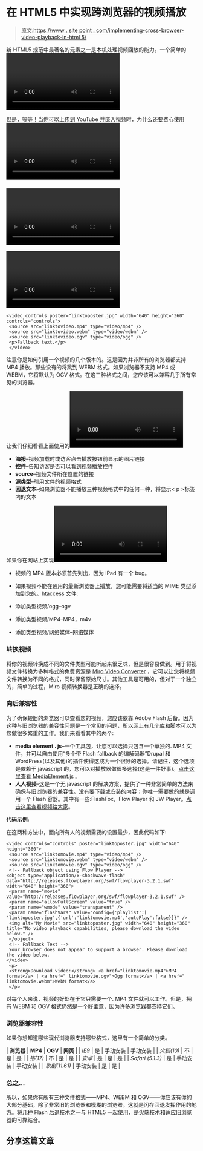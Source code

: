 # 在 HTML5 中实现跨浏览器的视频播放

> 原文:[https://www . site point . com/implementing-cross-browser-video-playback-in-html 5/](https://www.sitepoint.com/implementing-cross-browser-video-playback-in-html5/)

新 HTML5 规范中最著名的元素之一是本机处理视频回放的能力。一个简单的<video>标签是在许多现代浏览器上获得即时视频支持所需要的——是吗？并不是所有的浏览器版本都能处理这个 HTML5 特性；截至 2012 年 1 月，全球约三分之二的浏览器部分或完全支持<video>元素。下面是一些选项，可以确保<video>元素在现代和不那么现代的浏览器中都可以正常工作。</video></video></video>

但是，等等！当你可以上传到 YouTube 并嵌入视频时，为什么还要费心使用<video>？毕竟，YouTube 有移动支持，并使编码成为一个简单的过程。尽管人们普遍认为 YouTube 就是你所需要的一切，但它确实有一些明显的缺点。例如，在 YouTube 视频的末尾会显示一系列其他推荐视频，这可能会吸引用户离开你的网站。YouTube 还会给每个视频添加一个小水印，这并不总是被接受的。如果你的视频包含敏感的、受版权保护的、“仅限会员”或“仅限员工”的信息，自托管可能是你唯一的选择。在很多情况下，YouTube 并不是一个可行的选择。如果你发现自己处于这样的困境中，这里有一些如何在你的网站上设计可靠的、自托管的视频回放的方法。</video>

### <video>标签基础知识</video>

<video>元素适用于所有主流浏览器的最新版本(IE9+、Firefox 7+、Chrome 14+、Safari 4+和 Opera 11+)。<video>的典型实现如下所示:</video></video>

```
<video controls poster="linktoposter.jpg" width="640" height="360" controls="controls">
 <source src="linktovideo.mp4" type="video/mp4" />
 <source src="linktovideo.webm" type="video/webm" />
 <source src="linktovideo.ogv" type="video/ogg" />
 <p>Fallback text.</p>
 </video>
```

注意你是如何引用一个视频的几个版本的。这是因为并非所有的浏览器都支持 MP4 播放。那些没有的将跳到 WEBM 格式。如果浏览器不支持 MP4 或 WEBM，它将默认为 OGV 格式。在这三种格式之间，您应该可以兼容几乎所有常见的浏览器。

让我们仔细看看上面使用的<video>属性:</video>

*   **海报**–视频加载时或访客点击播放按钮前显示的图片链接
*   **控件**–告知访客是否可以看到视频播放控件
*   **source**–视频文件所在位置的链接
*   **源类型**–引用文件的视频格式
*   **回退文本**–如果浏览器不能播放三种视频格式中的任何一种，将显示< p >标签内的文本

如果你在网站上实现<video>有困难，请记住以下修正:</video>

*   视频的 MP4 版本必须首先列出，因为 iPad 有一个 bug。
*   如果视频不能在通用的最新浏览器上播放，您可能需要将适当的 MIME 类型添加到您的。htaccess 文件:

*   添加类型视频/ogg–ogv
*   添加类型视频/MP4–MP4，m4v
*   添加类型视频/网络媒体–网络媒体

### 转换视频

将你的视频转换成不同的文件类型可能听起来很乏味，但是很容易做到。用于将视频文件转换为多种格式的免费资源是 [Miro Video Converter](http://www.mirovideoconverter.com/) ，它可以让您将视频文件转换为不同的格式，同时保留原始尺寸。其他工具是可用的，但对于一个独立的，简单的过程，Miro 视频转换器是正确的选择。

### 向后兼容性

为了确保较旧的浏览器可以查看您的视频，您应该依靠 Adobe Flash 后备。因为这种与旧浏览器的兼容性问题是一个常见的问题，所以网上有几个库和脚本可以为您做很多繁重的工作。我们来看看其中的两个:

*   **media element . js**–一个工具包，让您可以选择只包含一个单独的. MP4 文件，并可以自由使用“多个带 Flash fallback 的编解码器”Drupal 和 WordPress(以及其他)的插件使得这成为一个很好的选择。请记住，这个选项是依赖于 javascript 的，您可以对播放器做很多选择(这是一件好事)。[点击这里查看 MediaElement.js](http://mediaelementjs.com) 。
*   **人人视频**–这是一个无 javascript 的解决方案，提供了一种非常简单的方法来确保与旧浏览器的兼容性。没有要下载或安装的内容；你唯一需要做的就是调用一个 Flash 容器。其中有一些:FlashFox，Flow Player 和 JW Player。[点击这里查看视频给大家](http://camendesign.co.uk/code/video_for_everybody)。

**代码示例:**

在这两种方法中，面向所有人的视频需要的设置最少，因此代码如下:

```
<video controls="controls" poster="linktoposter.jpg" width="640" height="360">
 <source src="linktomovie.mp4" type="video/mp4" />
 <source src="linktomovie.webm" type="video/webm" />
 <source src="linktomovie.ogv" type="video/ogg" />
 <!-- Fallback object using Flow Player -->
<object type="application/x-shockwave-flash" data="http://releases.flowplayer.org/swf/flowplayer-3.2.1.swf" width="640" height="360">
 <param name="movie" value="http://releases.flowplayer.org/swf/flowplayer-3.2.1.swf" />
 <param name="allowFullScreen" value="true" />
 <param name="wmode" value="transparent" />
 <param name="flashVars" value="config={'playlist':[ 'linktoposter.jpg',{'url':'linktomovie.mp4','autoPlay':false}]}" />
 <img alt="My Movie" src="linktoposter.jpg" width="640" height="360" title="No video playback capabilities, please download the video below." />
 </object>
 <!-- Fallback Text -->
 Your browser does not appear to support a browser. Please download the video below.
</video>
 <p>
 <strong>Download video:</strong> <a href="linktomovie.mp4">MP4 format</a> | <a href=" linktomovie.ogv">Ogg format</a> | <a href=" linktomovie.webm">WebM format</a>
 </p>
```

对每个人来说，视频的好处在于它只需要一个. MP4 文件就可以工作。但是，拥有 WEBM 和 OGV 格式仍然是一个好主意，因为许多浏览器都支持它们。

### 浏览器兼容性

如果你想知道哪些现代浏览器支持哪些格式，这里有一个简单的分类。

| **浏览器** | **MP4** | **OGV** | **网页** |
| *IE9* | 是 | 手动安装 | 手动安装 |
| *火狐(10)* | 不 | 是 | 是 |
| *铬(17)* | 不 | 是 | 是 |
| *安卓* | 是 | 是 | 是 |
| *Safari (5.1.3)* | 是 | 手动安装 | 手动安装 |
| *歌剧(11.61)* | 手动安装 | 是 | 是 |

### 总之…

所以，如果你有所有三种文件格式——MP4、WEBM 和 OGV——你应该有你的大部分基础，除了非常旧的浏览器和模糊的浏览器。这就是闪存回退发挥作用的地方。将几种 Flash 后退技术之一与 HTML5 一起使用，是尖端技术和适应旧浏览器的可靠结合。

## 分享这篇文章
